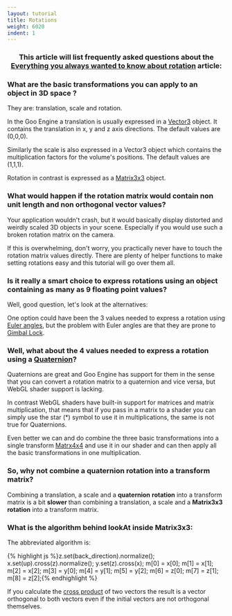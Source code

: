 ```yaml
---
layout: tutorial
title: Rotations
weight: 6020
indent: 1
---
```

<h3 style="text-align: center">This article will list frequently asked questions about the <a title="Everything you always wanted to know about rotation" href="http://www.goocreate.com/learn/everything-you-always-wanted-to-know-about-rotation/"><strong>Everything you always wanted to know about rotation</strong></a> article:</h3>
<h3></h3>
<h3>What are the basic transformations you can apply to an object in 3D space ?</h3>
They are: translation, scale and rotation.

In the Goo Engine a translation is usually expressed in a <a href="http://code.gooengine.com/latest/docs/Vector3.html">Vector3</a> object. It contains the translation in x, y and z axis directions. The default values are (0,0,0).

Similarly the scale is also expressed in a Vector3 object which contains the multiplication factors for the volume's positions. The default values are (1,1,1).

Rotation in contrast is expressed as a <a href="http://code.gooengine.com/latest/docs/Matrix3x3.html">Matrix3x3</a> object.
<h3>What would happen if the rotation matrix would contain non unit length and non orthogonal vector values?</h3>
Your application wouldn't crash, but it would basically display distorted and weirdly scaled 3D objects in your scene. Especially if you would use such a broken rotation matrix on the camera.

If this is overwhelming, don't worry, you practically never have to touch the rotation matrix values directly. There are plenty of helper functions to make setting rotations easy and this tutorial will go over them all.
<h3>Is it really a smart choice to express rotations using an object containing as many as 9 floating point values?</h3>
Well, good question, let's look at the alternatives:

One option could have been the 3 values needed to express a rotation using <a href="https://en.wikipedia.org/wiki/Euler_angles">Euler angles</a>, but the problem with Euler angles are that they are prone to <a title="Gimbal_lock" href="https://en.wikipedia.org/wiki/Gimbal_lock">Gimbal Lock</a>.
<h3>Well, what about the 4 values needed to express a rotation using a <a href="http://code.gooengine.com/latest/docs/Quaternion.html">Quaternion</a>?</h3>
Quaternions are great and Goo Engine has support for them in the sense that you can convert a rotation matrix to a quaternion and vice versa, but WebGL shader support is lacking.

In contrast WebGL shaders have built-in support for matrices and matrix multiplication, that means that if you pass in a matrix to a shader you can simply use the star (*) symbol to use it in multiplications, the same is not true for Quaternions.

Even better we can and do combine the three basic transformations into a single transform <a href="http://code.gooengine.com/latest/docs/Matrix4x4.html">Matrx4x4</a> and use it in our shader and can then apply all the basic transformations in one multiplication.

<h3>So, why not combine a quaternion rotation into a transform matrix?</h3>
Combining a translation, a scale and a <strong>quaternion</strong> <strong>rotation</strong> into a transform matrix is a bit <strong>slower </strong>than combining a translation, a scale and a <strong>Matrix3x3</strong> <strong>rotation</strong> into a transform matrix.

<h3>What is the algorithm behind lookAt inside Matrix3x3:</h3>
The abbreviated algorithm is:

{% highlight js %}z.set(back_direction).normalize();
x.set(up).cross(z).normalize();
y.set(z).cross(x);
m[0] = x[0];
m[1] = x[1];
m[2] = x[2];
m[3] = y[0];
m[4] = y[1];
m[5] = y[2];
m[6] = z[0];
m[7] = z[1];
m[8] = z[2];{% endhighlight %}

<div class="alert alert-danger" role="alert">
	If you calculate the <a href="http://en.wikipedia.org/wiki/Cross_product">cross product</a> of two vectors the result is a vector orthogonal to both vectors even if the initial vectors are not orthogonal themselves.
</div>